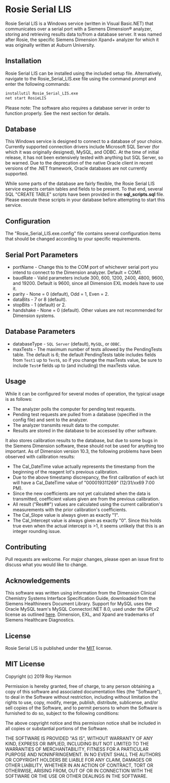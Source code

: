 # Rosie Serial LIS

Rosie Serial LIS is a Windows service (written in Visual Basic.NET) that communicates over a serial port with a Siemens Dimension® analyzer, storing and retrieving results data to/from a database server. It was named after Rosie, the specific Siemens Dimension Xpand+ analyzer for which it was originally written at Auburn University.

## Installation

Rosie Serial LIS can be installed using the included setup file. Alternatively, navigate to the Rosie_Serial_LIS.exe file using the command prompt and enter the following commands:

```bash
installutil Rosie_Serial_LIS.exe
net start RosieLIS
```

Please note: The software also requires a database server in order to function properly. See the next section for details.

## Database

This Windows service is designed to connect to a database of your choice. Currently supported connection drivers include Microsoft SQL Server (for which it was originally designed), MySQL, and ODBC. At the time of initial release, it has not been extensively tested with anything but SQL Server, so be warned. Due to the deprecation of the native Oracle client in recent versions of the .NET framework, Oracle databases are not currently supported.

While some parts of the database are fairly flexible, the Rosie Serial LIS service expects certain tables and fields to be present. To that end, several SQL "CREATE TABLE" scripts have been provided in the **sql_scripts.sql** file. Please execute these scripts in your database before attempting to start this service.

## Configuration

The "Rosie_Serial_LIS.exe.config" file contains several configuration items that should be changed according to your specific requirements. 

Serial Port Parameters
---
* portName - Change this to the COM port of whichever serial port you intend to connect to the Dimension analyzer. Default = COM1.
* baudRate - Valid parameters include 300, 600, 1200, 2400, 4800, 9600, and 19200. Default is 9600, since all Dimension EXL models have to use it.
* parity - None = 0 (default), Odd = 1, Even = 2.
* dataBits - 7 or 8 (default).
* stopBits - 1 (default) or 2.
* handshake - None = 0 (default). Other values are not recommended for Dimension systems.

Database Parameters
---
* databaseType - `SQL Server` (default), `MySQL`, or `ODBC`.
* maxTests - The maximum number of tests allowed by the PendingTests table. The default is 6; the default PendingTests table includes fields from `Test1` up to `Test6`, so if you change the maxTests value, be sure to include `Test#` fields up to (and including) the maxTests value.


## Usage

While it can be configured for several modes of operation, the typical usage is as follows: 
* The analyzer polls the computer for pending test requests.
* Pending test requests are pulled from a database (specified in the config file) and sent to the analyzer.
* The analyzer transmits result data to the computer.
* Results are stored in the database to be accessed by other software.

It also stores calibration results to the database, but due to some bugs in the Siemens Dimension software, these should not be used for anything too important. As of Dimension version 10.3, the following problems have been observed with calibration results:
* The Cal_DateTime value actually represents the timestamp from the beginning of the reagent lot's previous calibration.
* Due to the above timestamp discrepancy, the first calibration of each lot will have a Cal_DateTime value of "000019311269" (12/31/xx69 7:00 PM).
* Since the new coefficients are not yet calculated when the data is transmitted, coefficient values given are from the previous calibration.
* All result ("Res##") values are calculated using the current calibration's measurements with the prior calibration's coefficients.
* The Cal_Slope value is always given as exactly "1".
* The Cal_Intercept value is always given as exactly "0". Since this holds true even when the actual intercept is >1, it seems unlikely that this is an integer rounding issue.

## Contributing

Pull requests are welcome. For major changes, please open an issue first to discuss what you would like to change.

## Acknowledgements

This software was written using information from the Dimension Clinical Chemistry Systems Interface Specification Guide, downloaded from the Siemens Healthineers Document Library. 
Support for MySQL uses the Oracle MySQL team's MySQL Connector/.NET 8.0, used under the GPLv2 license as outlined [here](https://downloads.mysql.com/docs/licenses/connector-net-8.0-gpl-en.pdf).
Dimension, EXL, and Xpand are trademarks of Siemens Healthcare Diagnostics.

## License

Rosie Serial LIS is published under the [MIT](https://choosealicense.com/licenses/mit/) license.

MIT License
---

Copyright (c) 2019 Roy Harmon

Permission is hereby granted, free of charge, to any person obtaining a copy
of this software and associated documentation files (the "Software"), to deal
in the Software without restriction, including without limitation the rights
to use, copy, modify, merge, publish, distribute, sublicense, and/or sell
copies of the Software, and to permit persons to whom the Software is
furnished to do so, subject to the following conditions:

The above copyright notice and this permission notice shall be included in all
copies or substantial portions of the Software.

THE SOFTWARE IS PROVIDED "AS IS", WITHOUT WARRANTY OF ANY KIND, EXPRESS OR
IMPLIED, INCLUDING BUT NOT LIMITED TO THE WARRANTIES OF MERCHANTABILITY,
FITNESS FOR A PARTICULAR PURPOSE AND NONINFRINGEMENT. IN NO EVENT SHALL THE
AUTHORS OR COPYRIGHT HOLDERS BE LIABLE FOR ANY CLAIM, DAMAGES OR OTHER
LIABILITY, WHETHER IN AN ACTION OF CONTRACT, TORT OR OTHERWISE, ARISING FROM,
OUT OF OR IN CONNECTION WITH THE SOFTWARE OR THE USE OR OTHER DEALINGS IN THE
SOFTWARE.